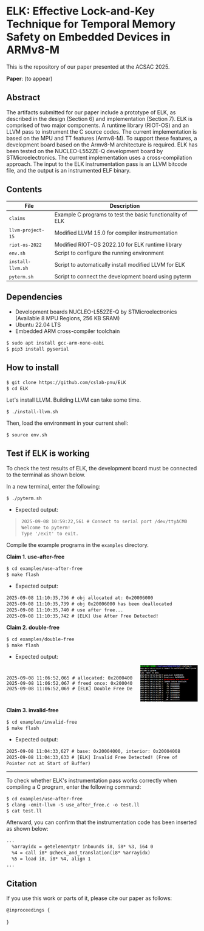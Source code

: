 # ELK: Effective Lock-and-Key Technique for Temporal Memory Safety on Embedded Devices in ARMv8-M

This is the repository of our paper presented at the ACSAC 2025.

**Paper**: (to appear)

## Abstract

The artifacts submitted for our paper include a prototype of ELK, as described in the design (Section 6) and implementation (Section 7). ELK is comprised of two major components. A runtime library (RIOT-OS) and an LLVM pass to instrument the C source codes. The current implementation is based on the MPU and TT features (Armv8-M). To support these features, a development board based on the Armv8-M architecture is required. ELK has been tested on the NUCLEO-L552ZE-Q development board by STMicroelectronics. The current implementation uses a cross-compilation approach. The input to the ELK instrumentation pass is an LLVM bitcode file, and the output is an instrumented ELF binary.

## Contents

| File              | Description                                               |
| ----------------- | --------------------------------------------------------- |
| `claims`          | Example C programs to test the basic functionality of ELK |
| `llvm-project-15` | Modified LLVM 15.0 for compiler instrumentation           |
| `riot-os-2022`    | Modified RIOT-OS 2022.10 for ELK runtime library          |
| `env.sh`          | Script to configure the running environment               |
| `install-llvm.sh` | Script to automatically install modified LLVM for ELK     |
| `pyterm.sh`       | Script to connect the development board using pyterm      |

## Dependencies

- Development boards NUCLEO-L552ZE-Q by STMicroelectronics (Available 8 MPU Regions, 256 KB SRAM)
- Ubuntu 22.04 LTS
- Embedded ARM cross-compiler toolchain

```
$ sudo apt install gcc-arm-none-eabi
$ pip3 install pyserial
```

## How to install

```
$ git clone https://github.com/cslab-pnu/ELK
$ cd ELK
```

Let's install LLVM. Building LLVM can take some time.

```
$ ./install-llvm.sh
```

Then, load the environment in your current shell:

```
$ source env.sh
```

## Test if ELK is working

To check the test results of ELK, the development board must be connected to the terminal as shown below.

In a new terminal, enter the following:

```
$ ./pyterm.sh
```

- Expected output:

> ```
> 2025-09-08 10:59:22,561 # Connect to serial port /dev/ttyACM0
> Welcome to pyterm!
> Type '/exit' to exit.
> ```

Compile the example programs in the `examples` directory.

**Claim 1. use-after-free**

```
$ cd examples/use-after-free
$ make flash
```

- Expected output:

```
2025-09-08 11:10:35,736 # obj allocated at: 0x20006000
2025-09-08 11:10:35,739 # obj 0x20006000 has been deallocated
2025-09-08 11:10:35,740 # use after free...
2025-09-08 11:10:35,742 # [ELK] Use After Free Detected!
```

**Claim 2. double-free**

```
$ cd examples/double-free
$ make flash
```

- Expected output:

<div style="display: flex; justify-content: center; align-items: center; gap: 20px;">
  <pre style="flex:1; font-size:12px">2025-09-08 11:06:52,065 # allocated: 0x20004000
2025-09-08 11:06:52,067 # freed once: 0x20004000
2025-09-08 11:06:52,069 # [ELK] Double Free Detected!
</pre>
  <img align="right" src="./claims/double-free/expected_readme.png" width="30%"/>
</div>

**Claim 3. invalid-free**

```
$ cd examples/invalid-free
$ make flash
```

- Expected output:

```
2025-09-08 11:04:33,627 # base: 0x20004000, interior: 0x20004008
2025-09-08 11:04:33,633 # [ELK] Invalid Free Detected! (Free of Pointer not at Start of Buffer)
```

---

To check whether ELK's instrumentation pass works correctly when compiling a C program, enter the following command:

```
$ cd examples/use-after-free
$ clang -emit-llvm -S use_after_free.c -o test.ll
$ cat test.ll
```

Afterward, you can confirm that the instrumentation code has been inserted as shown below:

```
...
  %arrayidx = getelementptr inbounds i8, i8* %3, i64 0
  %4 = call i8* @check_and_translation(i8* %arrayidx)
  %5 = load i8, i8* %4, align 1
...
```

## Citation

If you use this work or parts of it, please cite our paper as follows:

```
@inproceedings {

}
```
